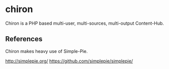 # chiron


Chiron is a PHP based multi-user, multi-sources, multi-output Content-Hub.


## References

Chiron makes heavy use of Simple-Pie.

http://simplepie.org/
https://github.com/simplepie/simplepie/